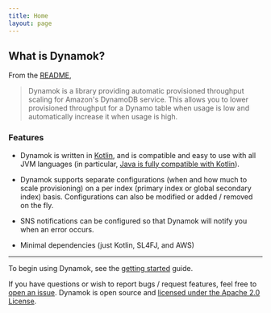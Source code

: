 ```yaml
---
title: Home
layout: page
---
```


## What is Dynamok?

From the [README](https://github.com/Knewton/dynamok/blob/master/README.md),

> Dynamok is a library providing automatic provisioned throughput scaling for Amazon's DynamoDB service. This allows you to lower provisioned throughput for a Dynamo table when usage is low and automatically increase it when usage is high.

### Features

- Dynamok is written in [Kotlin](http://kotlinlang.org/), and is compatible and easy to use with all JVM languages (in particular, [Java is fully compatible with Kotlin](http://kotlinlang.org/docs/reference/java-interop.html)).

- Dynamok supports separate configurations (when and how much to scale provisioning) on a per index (primary index or global secondary index) basis.  Configurations can also be modified or added / removed on the fly.

- SNS notifications can be configured so that Dynamok will notify you when an error occurs.

- Minimal dependencies (just Kotlin, SL4FJ, and AWS)

---

To begin using Dynamok, see the [getting started](/start) guide.

If you have questions or wish to report bugs / request features, feel free to [open an issue](https://github.com/Knewton/dynamok/issues).  Dynamok is open source and [licensed under the Apache 2.0 License](/about).